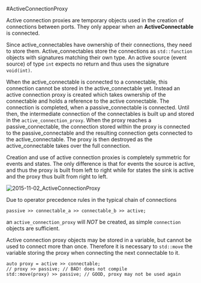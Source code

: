 #ActiveConnectionProxy

Active connection proxies are temporary objects used in the creation of connections between ports.
They only appear when an __ActiveConnectable__ is connected.

Since active_connectables have ownership of their connections, they need to store them.
Active_connectables store the connections as `std::function` objects with signatures matching their own type.
An active source (event source) of type `int` expects no return and thus uses the signature `void(int)`.

When the active_connectable is connected to a connectable, this connection cannot be stored in the active_connectable yet.
Instead an active connection proxy is created which takes ownership of the connectable and holds a reference to the active connectable.
The connection is completed, when a passive_connectable is connected.
Until then, the intermediate connection of the connectables is built up and stored in the `active_connection_proxy`.
When the proxy reaches a passive_connectable, the connection stored within the proxy is connected to the passive_connectable and the resulting connection gets connected to the active_connectable. The proxy is then destroyed as the active_connectable takes over the full connection.

Creation and use of active connection proxies is completely symmetric for events and states. The only difference is that for events the source is active, and thus the proxy is built from left to right while for states the sink is active and the proxy thus built from right to left. 

![2015-11-02_ActiveConnectionProxy](./images/2015-11-02_ActiveConnectionProxy.png)

Due to operator precedence rules in the typical chain of connections

    passive >> connectable_a >> connectable_b >> active;

an `active_connection_proxy` will _NOT_ be created, as simple `connection` objects are sufficient.

Active connection proxy objects may be stored in a variable, but cannot be used to connect more than once. Therefore it is necessary to `std::move` the variable storing the proxy when connecting the next connectable to it.
~~~{.cpp}
auto proxy = active >> connectable;
// proxy >> passive; // BAD! does not compile
std::move(proxy) >> passive; // GOOD, proxy may not be used again
~~~

